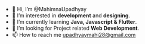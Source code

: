 - 👋 Hi, I’m @MahimnaUpadhyay
- 👀 I’m interested in **development** and **designing**.
- 🌱 I’m currently learning **Java, Javascript & Flutter**.
- 💞️ I’m looking for Project related **Web Development**.
- 📫 How to reach me upadhyaymahi28@gmail.com

<!---
MahimnaUpadhyay/MahimnaUpadhyay is a ✨ special ✨ repository because its `README.md` (this file) appears on your GitHub profile.
You can click the Preview link to take a look at your changes.
--->
